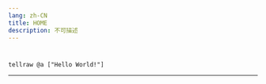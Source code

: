 ```yaml
---
lang: zh-CN
title: HOME
description: 不可描述
---
```

# 
```mcfunction
tellraw @a ["Hello World!"]
```
---
